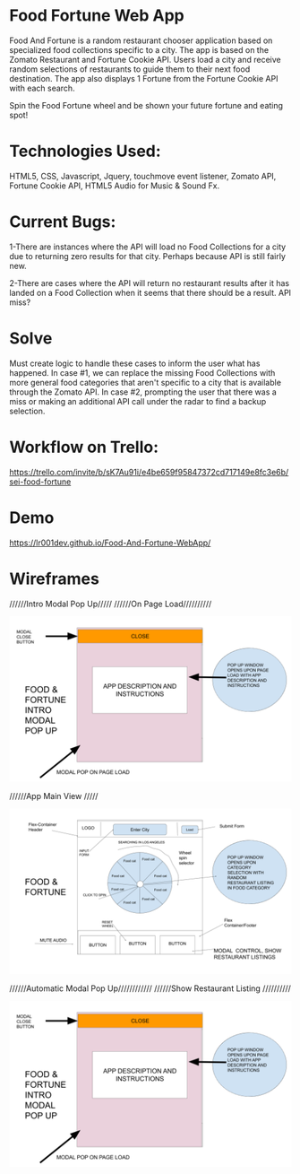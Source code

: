 # Food Fortune Web App

Food And Fortune is a random restaurant chooser application based on specialized food collections specific to a city. The app is based on the Zomato Restaurant and Fortune Cookie API. Users load a city and receive random selections of restaurants to guide them to their next food destination. The app also displays 1 Fortune from the Fortune Cookie API with each search.

Spin the Food Fortune wheel and be shown your future fortune and eating spot!

# Technologies Used:

HTML5, CSS, Javascript, Jquery, touchmove event listener, Zomato API, Fortune Cookie API, HTML5 Audio for Music & Sound Fx.

# Current Bugs:

1-There are instances where the API will load no Food Collections for a city due to returning zero results for that city. Perhaps because API is still fairly new.

2-There are cases where the API will return no restaurant results after it has landed on a Food Collection when it seems that there should be a result. API miss?

# Solve
Must create logic to handle these cases to inform the user what has happened. In case #1, we can replace the missing Food Collections with more general food categories that aren't specific to a city that is available through the Zomato API. In case #2, prompting the user that there was a miss or making an additional API call under the radar to find a backup selection.

# Workflow on Trello:
https://trello.com/invite/b/sK7Au91i/e4be659f95847372cd717149e8fc3e6b/sei-food-fortune

# Demo

https://lr001dev.github.io/Food-And-Fortune-WebApp/

# Wireframes

//////Intro Modal Pop Up/////
//////On Page Load//////////

![Screenshot](img/FoodFortune_ModalPopIntro.png)

//////App Main View /////

![Screenshot](img/FoodFortuneRevised.png)

//////Automatic Modal Pop Up////////////
//////Show Restaurant Listing //////////

![Screenshot](img/FoodFortune_ModalPopIntro.png)
